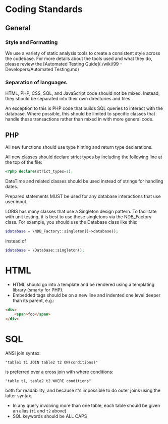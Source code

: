 # Coding Standards

## General 

### Style and Formatting
We use a variety of static analysis tools to create a consistent style across
the codebase. For more details about the tools used and what they do,
please review the [Automated Testing Guide](./wiki/99 - Developers/Automated Testing.md)

### Separation of languages
HTML, PHP, CSS, SQL, and JavaScript code should not be mixed. Instead, they
should be separated into their own directories and files.

An exception to this is PHP code that builds SQL queries to interact with the
database. Where possible, this should be limited to specific classes that
handle these transactions rather than mixed in with more general code.

## PHP
All new functions should use type hinting and return type declarations.

All new classes should declare strict types by including the following line at
the top of the file:
```php
<?php declare(strict_types=1);
```

DateTime and related classes should be used instead of strings for handling dates.

Prepared statements MUST be used for any database interactions that use user input.

LORIS has many classes that use a Singleton design pattern. To facilitate with
unit testing, it is best to use these singletons via the NDB_Factory class.
For example, you should use the Database class like this:

```php
$database = \NDB_Factory::singleton()->database();
```

instead of 

```php
$database = \Database::singleton();
```

# HTML
- HTML should go into a template and be rendered using a templating library (smarty for PHP).
- Embedded tags should be on a new line and indented one level deeper than its
parent, e.g.:
```html
<div>
    <span>foo</span>
</div>
```

# SQL
ANSI join syntax:
```mysql
"table1 t1 JOIN table2 t2 ON(conditions)"
```
 is preferred over a cross join with where conditions:
 ```mysql
 "table t1, table2 t2 WHERE conditions"
 ```
 both for readability, and because it's impossible to do outer joins using the latter syntax.
 
- In any query involving more than one table, each table should be given an alias (`t1` and `t2` above)
- SQL keywords should be ALL CAPS
